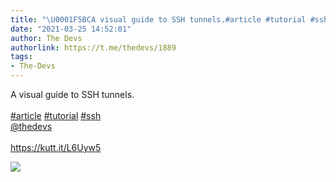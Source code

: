 ```yaml
---
title: "\U0001F5BCA visual guide to SSH tunnels.#article #tutorial #ssh@thedevshttps://kutt.it/L6Uyw5"
date: "2021-03-25 14:52:01"
author: The Devs
authorlink: https://t.me/thedevs/1889
tags:
- The-Devs
---
```

<p>A visual guide to SSH tunnels.<br><br><a href="https://t.me/thedevs/1889?q=%23article">#article</a> <a href="https://t.me/thedevs/1889?q=%23tutorial">#tutorial</a> <a href="https://t.me/thedevs/1889?q=%23ssh">#ssh</a><br><a href="https://t.me/thedevs" target="_blank">@thedevs</a><br><br><a href="https://kutt.it/L6Uyw5" target="_blank" rel="noopener">https://kutt.it/L6Uyw5</a></p><img src="https://cdn4.telesco.pe/file/rZP0RUA9dxf4IP4K7FLwWqwUWMDyRKVYt8OEfCeBfQRh8gskE-hpqnsN8AfO3viKADeD4fn3obrnR8wXIl3iLyG1uu-rnx9q2bWngJwzCJ6YN9be0T-omfz4_nItWdI3JTuwmtfNwA8L9PVm5s03g08j7_uFt4ih77UjWO9ivhgwMYFN6ry3kKK8bjTa_5C9JDCKf9zUgBeNc4STpRNI0oseVsEXSskOKjWHSILuXhN6sxSkYTLytXYK9A1GTMcC6ddX3p5VkF2AL5TEm2nwI283-36n9s-8qsYwHlgrq-PJyy_dgpoxT6tT3dvyYUNW5iyqBKGCZHictnrLiuFRgw.jpg" referrerpolicy="no-referrer">
